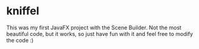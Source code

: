 # kniffel
This was my first JavaFX project with the Scene Builder. 
Not the most beautiful code, but it works, so just have fun with it and feel free to modify the code :) 

